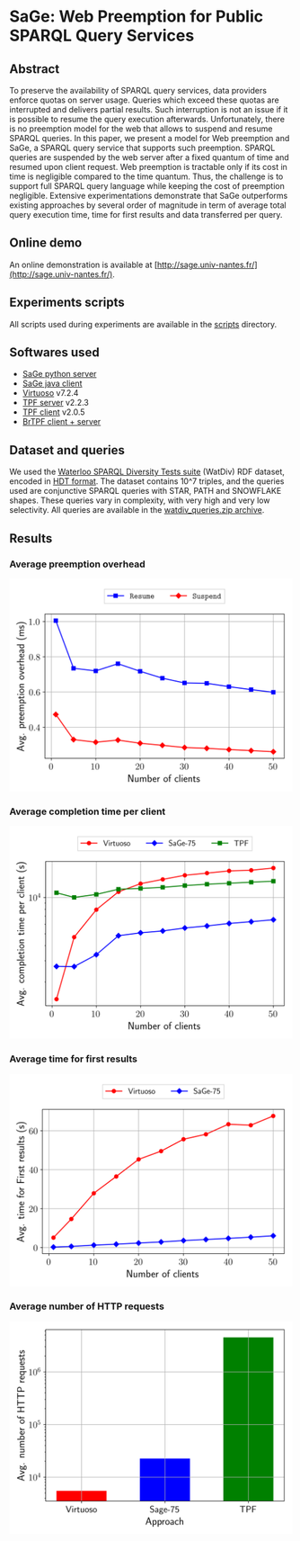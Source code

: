 # SaGe: Web Preemption for Public SPARQL Query Services

## Abstract

To preserve the availability of SPARQL query services, data providers enforce quotas on server usage. Queries which exceed these quotas are interrupted and delivers partial results. Such interruption is not an issue if it is possible to resume the query execution afterwards. Unfortunately, there is no preemption model for the web that allows to suspend and resume SPARQL queries.
In this paper, we present a model for Web preemption and SaGe, a SPARQL query service that supports such preemption. SPARQL queries are suspended by the web server after a fixed quantum of time and resumed upon client request. Web preemption is tractable only if its cost in time is negligible compared to the time quantum. Thus, the challenge is to support full SPARQL query language while keeping the cost of preemption negligible. Extensive experimentations demonstrate that SaGe outperforms existing approaches by several order of magnitude in term of average total query execution time, time for first results and data transferred per query.

## Online demo

An online demonstration is available at [http://sage.univ-nantes.fr/](http://sage.univ-nantes.fr/).

## Experiments scripts

All scripts used during experiments are available in the [scripts](https://github.com/sage-org/sage-experiments/tree/master/scripts) directory.

## Softwares used

* [SaGe python server](https://github.com/sage-org/sage-engine)
* [SaGe java client](https://github.com/sage-org/sage-jena)
* [Virtuoso]() v7.2.4
* [TPF server](https://www.npmjs.com/package/ldf-server) v2.2.3
* [TPF client](https://www.npmjs.com/package/ldf-client) v2.0.5
* [BrTPF client + server](http://olafhartig.de/brTPF-ODBASE2016/)

## Dataset and queries

We used the [Waterloo SPARQL Diversity Tests suite](http://dsg.uwaterloo.ca/watdiv/) (WatDiv) RDF dataset, encoded in [HDT format](http://www.rdfhdt.org/). The dataset contains 10^7 triples, and the queries used are conjunctive SPARQL queries with STAR, PATH and SNOWFLAKE shapes. These queries vary in complexity, with very high and very low selectivity. All queries are available in the [watdiv_queries.zip archive](https://github.com/sage-org/sage-experiments/blob/master/watdiv_queries.zip).

## Results

### Average preemption overhead

![Average preemption overhead](https://raw.githubusercontent.com/sage-org/sage-experiments/master/scripts/plots/overhead.png)

### Average completion time per client

![Average workload completion time](https://raw.githubusercontent.com/sage-org/sage-experiments/master/scripts/plots/total_time.png)

### Average time for first results

![Average time for first results](https://raw.githubusercontent.com/sage-org/sage-experiments/master/scripts/plots/time_first_results.png)

### Average number of HTTP requests

![Average number of HTTP requests](https://raw.githubusercontent.com/sage-org/sage-experiments/master/scripts/plots/http_requests.png)
